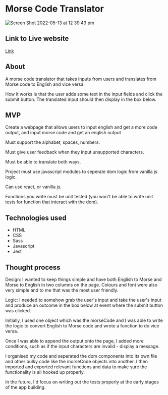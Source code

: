 # Morse Code Translator

![Screen Shot 2022-05-13 at 12 39 43 pm](https://user-images.githubusercontent.com/97388878/168226443-10135fc8-2d18-48d8-9514-1b5c24ff2ba0.png)


## Link to Live website

[Link](https://samm-au.github.io/morse-code-translator/)

## About

A morse code translator that takes inputs from users and translates from Morse code to English and vice versa.

How it works is that the user adds some text in the input fields and click the submit button. The translated input should then display in the box below.

## MVP

Create a webpage that allows users to input english and get a more code output, and input morse code and get an english output

Must support the alphabet, spaces, numbers.

Must give user feedback when they input unsupported characters.

Must be able to translate both ways.

Project must use javascript modules to seperate dom logic from vanilla js logic.

Can use react, or vanilla js.

Functions you write must be unit tested (you won't be able to write unit tests for function that interact with the dom).

## Technologies used

- HTML
- CSS
- Sass
- Javascript
- Jest

## Thought process

Design:
I wanted to keep things simple and have both English to Morse and Morse to English in two columns on the page. Colours and font were also very simple and to me that was the most user friendly.

Logic:
I needed to somehow grab the user's input and take the user's input and produce an outcome in the box below at event where the submit button was clicked.

Initially, I used one object which was the morseCode and I was able to write the logic to convert English to Morse code and wrote a function to do vice versa.

Once I was able to append the output onto the page, I added more conditions, such as if the input characters are invalid - display a message.

I organised my code and seperated the dom components into its own file and other bulky code like the morseCode objects into another. I then imported and exported relevant functions and data to make sure the functionality is all hooked up properly.

In the future, I'd focus on writing out the tests properly at the early stages of the app building.
